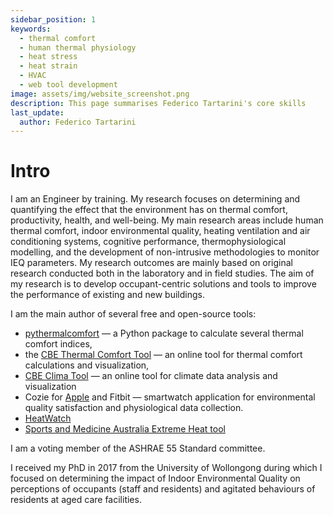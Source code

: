 ```yaml
---
sidebar_position: 1
keywords: 
  - thermal comfort
  - human thermal physiology
  - heat stress
  - heat strain
  - HVAC
  - web tool development
image: assets/img/website_screenshot.png
description: This page summarises Federico Tartarini's core skills
last_update:
  author: Federico Tartarini
---
```


# Intro

I am an Engineer by training. 
My research focuses on determining and quantifying the effect that the environment has on thermal comfort, productivity, health, and well-being. 
My main research areas include human thermal comfort, indoor environmental quality, heating ventilation and air conditioning systems, cognitive performance, thermophysiological modelling, and the development of non-intrusive methodologies to monitor IEQ parameters. 
My research outcomes are mainly based on original research conducted both in the laboratory and in field studies. 
The aim of my research is to develop occupant-centric solutions and tools to improve the performance of existing and new buildings.

I am the main author of several free and open-source tools: 
* [pythermalcomfort](../tools/pythermalcomfort.md) — a Python package to calculate several thermal comfort indices, 
* the [CBE Thermal Comfort Tool](../tools/cbe-comfort-tool.md) — an online tool for thermal comfort calculations and visualization, 
* [CBE Clima Tool](../tools/cbe-clima-tool.md) — an online tool for climate data analysis and visualization
* Cozie for [Apple](../tools/cozie) and Fitbit — smartwatch application for environmental quality satisfaction and physiological data collection.
* [HeatWatch](../tools/heatwatch.md)
* [Sports and Medicine Australia Extreme Heat tool](https://sma-heat-policy.sydney.edu.au/)

I am a voting member of the ASHRAE 55 Standard committee.

I received my PhD in 2017 from the University of Wollongong during which I focused on determining the impact of Indoor Environmental Quality on perceptions of occupants (staff and residents) and agitated behaviours of residents at aged care facilities.
